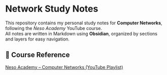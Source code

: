 # Network Study Notes

This repository contains my personal study notes for **Computer Networks**, following the *Neso Academy* YouTube course.  
All notes are written in Markdown using **Obsidian**, organized by sections and layers for easy navigation.

## 📖 Course Reference  
[Neso Academy – Computer Networks (YouTube Playlist)]([https://www.youtube.com/playlist?list=PLBlnK6fEyqRgMCpWVuFwshJH0u2T8SfyR](https://youtube.com/playlist?list=PLBlnK6fEyqRgMCUAG0XRw78UA8qnv6jEx&si=Ti3J9L18WiUCPFzh))
